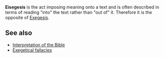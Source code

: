 **Eisegesis** is the act imposing meaning onto a text and is often
described in terms of reading "into" the text rather than "out of"
it. Therefore it is the opposite of
[Exegesis](Exegesis "Exegesis").

## See also

-   [Interpretation of the Bible](Interpretation_of_the_Bible "Interpretation of the Bible")
-   [Exegetical fallacies](Exegetical_fallacies "Exegetical fallacies")